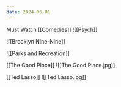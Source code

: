 ```yaml
---
date: 2024-06-01
---
```


Must Watch [[Comedies]]
![[Psych]]




![[Brooklyn Nine-Nine]]



![[Parks and Recreation]]



[[The Good Place]]
![[The Good Place.jpg]]


[[Ted Lasso]]
![[Ted Lasso.jpg]]